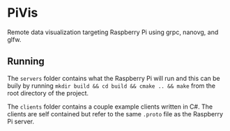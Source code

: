 # PiVis
Remote data visualization targeting Raspberry Pi using grpc, nanovg, and glfw.

## Running
The `servers` folder contains what the Raspberry Pi will run and this can be buily by running `mkdir build && cd build && cmake .. && make` 
from the root directory of the project.

The `clients` folder contains a couple example clients written in C#. The clients are self contained but refer to the same `.proto` file
as the Raspberry Pi server.